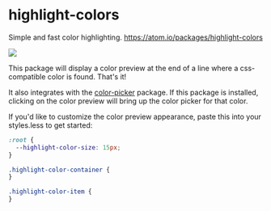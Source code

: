# highlight-colors

Simple and fast color highlighting. https://atom.io/packages/highlight-colors

![](https://i.imgur.com/hA0eFDc.png)

This package will display a color preview at the end of a line where a css-compatible color is found. That's it!

It also integrates with the [color-picker](https://atom.io/packages/color-picker) package. If this package is installed, clicking on the color preview will bring up the color picker for that color.

If you'd like to customize the color preview appearance, paste this into your styles.less to get started:

```css
:root {
  --highlight-color-size: 15px;
}

.highlight-color-container {
}

.highlight-color-item {
}
```
